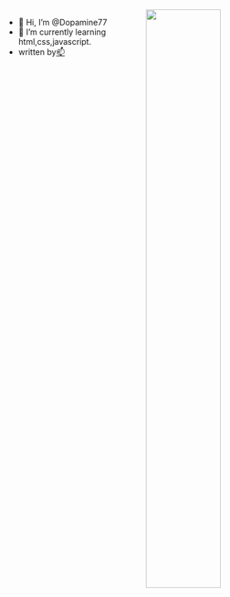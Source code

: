 <img align="right" width="51%" src="https://github-readme-stats.vercel.app/api?username=Dopamine77&title_color=eb1f6a&icon_color=999&text_color=999999&bg_color=0,27282200,0000000F&show_icons=true&hide_border=true&count_private=true">



- 👋 Hi, I’m @Dopamine77
- 🌱 I’m currently learning html,css,javascript.
- written by[📫](mailto:2512870290@qq.com)

<!---
Dopamine77/Dopamine77 is a ✨ special ✨ repository because its `README.md` (this file) appears on your GitHub profile.
You can click the Preview link to take a look at your changes.
--->
